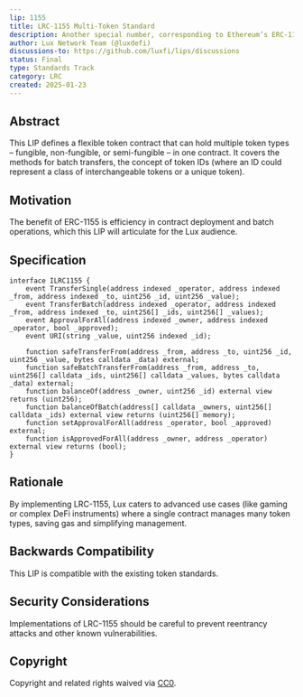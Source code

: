 ```yaml
---
lip: 1155
title: LRC-1155 Multi-Token Standard
description: Another special number, corresponding to Ethereum’s ERC-1155 multi-token standard.
author: Lux Network Team (@luxdefi)
discussions-to: https://github.com/luxfi/lips/discussions
status: Final
type: Standards Track
category: LRC
created: 2025-01-23
---
```


## Abstract

This LIP defines a flexible token contract that can hold multiple token types – fungible, non-fungible, or semi-fungible – in one contract. It covers the methods for batch transfers, the concept of token IDs (where an ID could represent a class of interchangeable tokens or a unique token).

## Motivation

The benefit of ERC-1155 is efficiency in contract deployment and batch operations, which this LIP will articulate for the Lux audience.

## Specification

```solidity
interface ILRC1155 {
    event TransferSingle(address indexed _operator, address indexed _from, address indexed _to, uint256 _id, uint256 _value);
    event TransferBatch(address indexed _operator, address indexed _from, address indexed _to, uint256[] _ids, uint256[] _values);
    event ApprovalForAll(address indexed _owner, address indexed _operator, bool _approved);
    event URI(string _value, uint256 indexed _id);

    function safeTransferFrom(address _from, address _to, uint256 _id, uint256 _value, bytes calldata _data) external;
    function safeBatchTransferFrom(address _from, address _to, uint256[] calldata _ids, uint256[] calldata _values, bytes calldata _data) external;
    function balanceOf(address _owner, uint256 _id) external view returns (uint256);
    function balanceOfBatch(address[] calldata _owners, uint256[] calldata _ids) external view returns (uint256[] memory);
    function setApprovalForAll(address _operator, bool _approved) external;
    function isApprovedForAll(address _owner, address _operator) external view returns (bool);
}
```

## Rationale

By implementing LRC-1155, Lux caters to advanced use cases (like gaming or complex DeFi instruments) where a single contract manages many token types, saving gas and simplifying management.

## Backwards Compatibility

This LIP is compatible with the existing token standards.

## Security Considerations

Implementations of LRC-1155 should be careful to prevent reentrancy attacks and other known vulnerabilities.

## Copyright

Copyright and related rights waived via [CC0](../LICENSE.md).